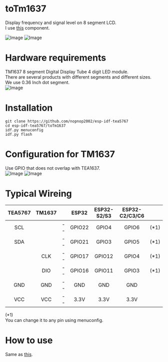 # toTm1637
Display frequency and signal level on 8 segment LCD.   
I use [this](https://github.com/nopnop2002/esp-idf-tm1637) component.

![Image](https://github.com/user-attachments/assets/df16a991-69cc-4c42-99b6-1512548d0938)
![Image](https://github.com/user-attachments/assets/2b135c03-ea3a-40dd-ba99-c4a5e21b1312)

# Hardware requirements
TM1637 8 segment Digital Display Tube 4 digit LED module.   
There are several products with different segments and different sizes.   
We use 0.36 Inch dot segment.   
![Image](https://github.com/user-attachments/assets/d1004d68-9a17-4bc2-8f01-33c7c873db9c)

# Installation
```
git clone https://github.com/nopnop2002/esp-idf-tea5767
cd esp-idf-tea5767/toTm1637
idf.py menuconfig
idf.py flash
```

# Configuration for TM1637
Use GPIO that does not overlap with TEA1637.   
![Image](https://github.com/user-attachments/assets/e7f94ddf-807a-4a26-9b96-19bc6657efc9)
![Image](https://github.com/user-attachments/assets/9e6fd01b-c5bc-44cd-b4b4-d17c6eaa94a6)

# Typical Wireing
|TEA5767|TM1637||ESP32|ESP32-S2/S3|ESP32-C2/C3/C6||
|:-:|:-:|:-:|:-:|:-:|:-:|:-:|
|SCL||--|GPIO22|GPIO4|GPIO6|(*1)|
|SDA||--|GPIO21|GPIO3|GPIO5|(*1)|
||CLK|--|GPIO17|GPIO12|GPIO4|(*1)|
||DIO|--|GPIO16|GPIO11|GPIO3|(*1)|
|GND|GND|--|GND|GND|GND||
|VCC|VCC|--|3.3V|3.3V|3.3V||

(*1)   
You can change it to any pin using menuconfig.   


# How to use   
Same as [this](https://github.com/nopnop2002/esp-idf-tea5767/tree/main/withKeys).   
